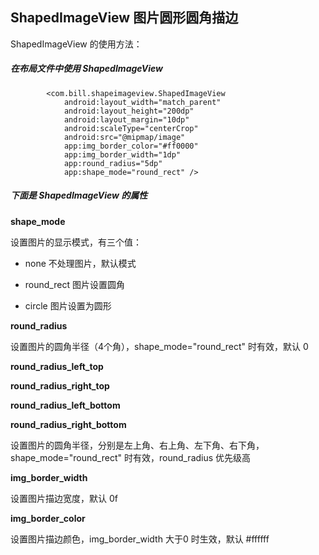 ## ShapedImageView 图片圆形圆角描边

ShapedImageView 的使用方法：

##### 在布局文件中使用 ShapedImageView

```
        <com.bill.shapeimageview.ShapedImageView
            android:layout_width="match_parent"
            android:layout_height="200dp"
            android:layout_margin="10dp"
            android:scaleType="centerCrop"
            android:src="@mipmap/image"
            app:img_border_color="#ff0000"
            app:img_border_width="1dp"
            app:round_radius="5dp"
            app:shape_mode="round_rect" />
```

##### 下面是 ShapedImageView 的属性

**shape_mode**

设置图片的显示模式，有三个值：

- none 不处理图片，默认模式

- round_rect 图片设置圆角

- circle 图片设置为圆形

  

**round_radius**

设置图片的圆角半径（4个角），shape_mode="round_rect" 时有效，默认 0



**round_radius_left_top**

**round_radius_right_top**

**round_radius_left_bottom**

**round_radius_right_bottom**

设置图片的圆角半径，分别是左上角、右上角、左下角、右下角，shape_mode="round_rect" 时有效，round_radius 优先级高



**img_border_width**

设置图片描边宽度，默认 0f



**img_border_color**

设置图片描边颜色，img_border_width 大于0 时生效，默认 #ffffff
